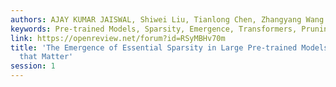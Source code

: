 ```yaml
---
authors: AJAY KUMAR JAISWAL, Shiwei Liu, Tianlong Chen, Zhangyang Wang
keywords: Pre-trained Models, Sparsity, Emergence, Transformers, Pruning
link: https://openreview.net/forum?id=RSyMBHv70m
title: 'The Emergence of Essential Sparsity in Large Pre-trained Models: The Weights
  that Matter'
session: 1
---
```

